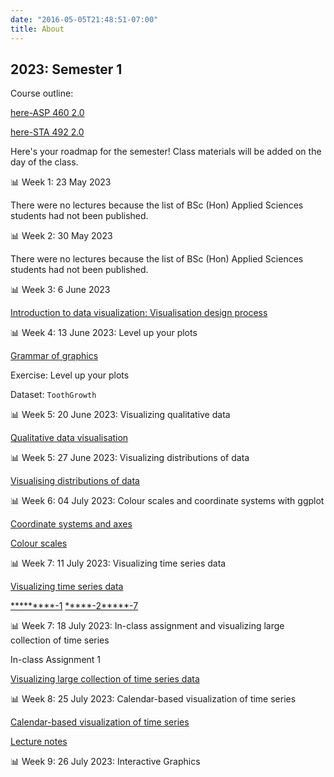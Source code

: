 ```yaml
---
date: "2016-05-05T21:48:51-07:00"
title: About
---
```


## 2023: Semester 1

Course outline: 

[here-ASP 460 2.0](/CO/ASP_460_2.0_DataVisualisation_2023.pdf)

[here-STA 492 2.0](/CO/STA_492_2.0_DataVisualisation.pdf)

Here's your roadmap for the semester! Class materials will be added on the day of the class.

 📊 Week 1: 23 May 2023
 
  There were no lectures because the list of BSc (Hon) Applied Sciences students had not been published.

 📊 Week 2: 30 May 2023
 
 There were no lectures because the list of BSc (Hon) Applied Sciences students had not been published.


 📊 Week 3: 6 June 2023
 
 [Introduction to data visualization: Visualisation design process](/slides/lesson1viz2023.html) 

 📊 Week 4: 13 June 2023: Level up your plots
 
 
 [Grammar of graphics](https://tstdataviz.netlify.app/slides/lesson3viz2021.html#1) 
 
 Exercise: Level up your plots 
 
 Dataset: `ToothGrowth`
 
📊 Week 5: 20 June 2023: Visualizing qualitative data

[Qualitative data visualisation](https://tstdataviz.netlify.app/slides/data_visualization_2022)

 
📊 Week 5: 27 June 2023: Visualizing distributions of data

[Visualising distributions of data ](https://tstdataviz.netlify.app/slides/dis22.html#22)

📊 Week 6: 04 July 2023: Colour scales and coordinate systems with ggplot

[Coordinate systems and axes](https://tstdataviz.netlify.app/slides/lesson5viz2021.html#1)

[Colour scales](https://tstdataviz.netlify.app/slides/lesson6viz2021.html#1)

📊 Week 7: 11 July 2023: Visualizing time series data

[Visualizing time series data](/slides/tsviz.html)
 
[****](/rscript/1_toothgrowth.R)[*****-1](https://github.com/thiyangt/dataviz/blob/master/static/slides/Data_visualization_2022.Rmd) [*****-2](https://github.com/thiyangt/dataviz/blob/master/static/slides/dis22.Rmd)[*****-7](/slides/tsviz.Rmd)

📊 Week 7: 18 July 2023: In-class assignment and visualizing large collection of time series

In-class Assignment 1

[Visualizing large collection of time series data](https://pkg.earo.me/rwalkr/)


📊 Week 8: 25 July 2023: Calendar-based visualization of time series

[Calendar-based visualization of time series](https://pkg.earo.me/sugrrants/)

[Lecture notes](/caltsviz.html)



📊 Week 9: 26 July 2023: Interactive Graphics